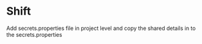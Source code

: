 # Shift
Add secrets.properties file in project level and copy the shared details in to the secrets.properties
